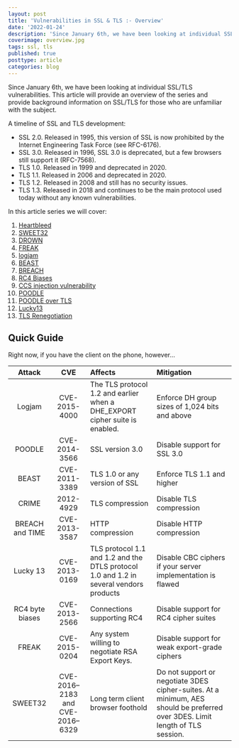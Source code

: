 ```yaml
---
layout: post
title: 'Vulnerabilities in SSL & TLS :- Overview'
date: '2022-01-24'
description: 'Since January 6th, we have been looking at individual SSL/TLS vulnerabilities. This article will provide an overview of the series and provide background information on SSL/TLS for those who are unfamiliar with the subject. If you scroll to the bottom, you will find a handy reference sheet for when you are on the phone with customers.'
coverimage: overview.jpg
tags: ssl, tls
published: true
posttype: article
categories: blog
---
```

Since January 6th, we have been looking at individual SSL/TLS vulnerabilities. This article will provide an overview of the series and provide background information on SSL/TLS for those who are unfamiliar with the subject. 

A timeline of SSL and TLS development:

- SSL 2.0. Released in 1995, this version of SSL is now prohibited by the Internet Engineering Task Force (see RFC-6176).
- SSL 3.0. Released in 1996, SSL 3.0 is deprecated, but a few browsers still support it (RFC-7568).
- TLS 1.0. Released in 1999 and deprecated in 2020.
- TLS 1.1. Released in 2006 and deprecated in 2020.
- TLS 1.2. Released in 2008 and still has no security issues.
- TLS 1.3. Released in 2018 and continues to be the main protocol used today without any known vulnerabilities.

In this article series we will cover:

1. [Heartbleed](https://evilsaint.com/article/vulnerabilities-ssl-tls-heartbleed/) 
2. [SWEET32](https://evilsaint.com/article/vulnerabilities-ssl-tls-sweet32/) 
3. [DROWN](https://evilsaint.com/article/vulnerabilities-ssl-tls-drown/) 
4. [FREAK](https://evilsaint.com/article/vulnerabilities-ssl-tls-freak/) 
5. [logjam](https://evilsaint.com/article/vulnerabilities-ssl-tls-logjam/) 
6. [BEAST](https://evilsaint.com/article/vulnerabilities-ssl-tls-beast/) 
7. [BREACH](https://evilsaint.com/article/vulnerabilities-ssl-tls-breach/) 
8. [RC4 Biases](https://evilsaint.com/article/vulnerabilities-ssl-tls-rc4-byte-biases/) 
9. [CCS injection vulnerability](https://evilsaint.com/article/vulnerabilities-ssl-tls-ccs-injection-vulnerability/) 
10. [POODLE](https://evilsaint.com/article/vulnerabilities-ssl-tls-poodle/) 
11. [POODLE over TLS](https://evilsaint.com/article/vulnerabilities-ssl-tls-poodle-over-tls/) 
12. [Lucky13](https://evilsaint.com/article/vulnerabilities-ssl-tls-lucky13/) 
13. [TLS Renegotiation](https://evilsaint.com/article/vulnerabilities-ssl-tls-tls-renegotiation/) 


## Quick Guide

Right now, if you have the client on the phone, however...

Attack | CVE | Affects | Mitigation 
:-----:|:-----:|:-----|:-----
Logjam | CVE-2015-4000 | The TLS protocol 1.2 and earlier when a DHE_EXPORT cipher suite is enabled. | Enforce DH group sizes of 1,024 bits and above
POODLE | CVE-2014-3566 | SSL version 3.0 | Disable support for SSL 3.0
BEAST | CVE-2011-3389  | TLS 1.0 or any version of SSL | Enforce TLS 1.1 and higher
CRIME | 2012-4929  | TLS compression| Disable TLS compression
BREACH and TIME | CVE-2013-3587 | HTTP compression | Disable HTTP compression
Lucky 13 | CVE-2013-0169 | TLS protocol 1.1 and 1.2 and the DTLS protocol 1.0 and 1.2 in several vendors products | Disable CBC ciphers if your server implementation is flawed
RC4 byte biases | CVE-2013-2566  | Connections supporting RC4 | Disable support for RC4 cipher suites
FREAK | CVE-2015-0204  | Any system willing to negotiate RSA Export Keys.  | Disable support for weak export-grade ciphers
SWEET32 | CVE-2016–2183 and CVE-2016–6329 | Long term client browser foothold | Do not support or negotiate 3DES cipher-suites. At a minimum, AES should be preferred over 3DES. Limit length of TLS session.